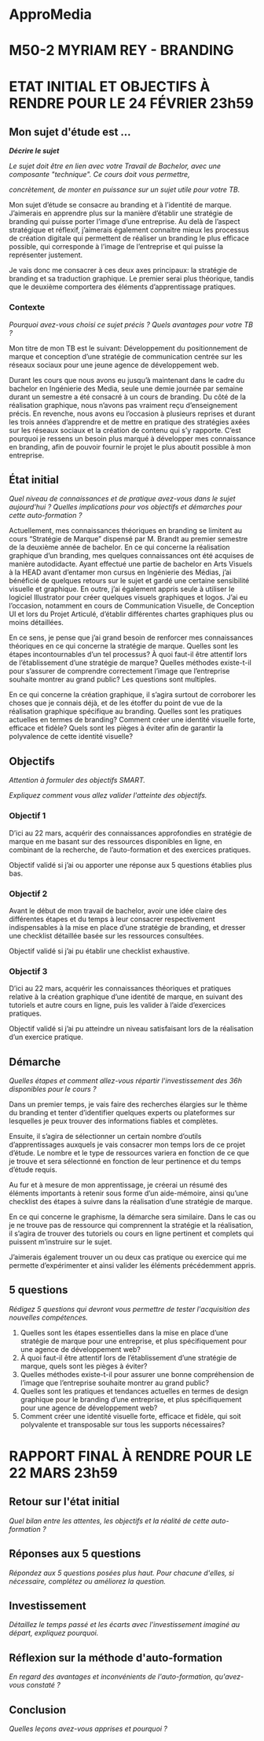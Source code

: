 # ApproMedia

# M50-2 MYRIAM REY - BRANDING

# 

# ETAT INITIAL ET OBJECTIFS À RENDRE POUR LE 24 FÉVRIER 23h59

## 

## Mon sujet d'étude est ...

***Décrire le sujet***

*Le sujet doit être en lien avec votre Travail de 
Bachelor, avec une composante "technique". Ce cours doit vous permettre,*

*concrètement, de monter en puissance sur un sujet utile pour votre TB.*

Mon sujet d’étude se consacre au branding et à l’identité de marque. J’aimerais en apprendre plus sur la manière d’établir une stratégie de branding qui puisse porter l’image d’une entreprise. Au delà de l’aspect stratégique et réflexif, j’aimerais également connaitre mieux les processus de création digitale qui permettent de réaliser un branding le plus efficace possible, qui corresponde à l’image de l’entreprise et qui puisse la représenter justement. 

Je vais donc me consacrer à ces deux axes principaux: la stratégie de branding et sa traduction  graphique. Le premier serai plus théorique, tandis que le deuxième comportera des éléments d’apprentissage pratiques. 

### 

### Contexte

*Pourquoi avez-vous choisi ce sujet précis ? Quels avantages pour votre TB ?*

Mon titre de mon TB est le suivant: Développement du positionnement de marque et conception d’une stratégie de communication centrée sur les réseaux sociaux pour une jeune agence de développement web. 

Durant les cours que nous avons eu jusqu’à maintenant dans le cadre du bachelor en Ingénierie des Media, seule une demie journée par semaine durant un semestre a été consacré à un cours de branding. Du côté de la réalisation graphique, nous n’avons pas vraiment reçu d’enseignement précis. En revenche, nous avons eu l’occasion à plusieurs reprises et durant les trois années d’apprendre et de mettre en pratique des stratégies axées sur les réseaux sociaux et la création de contenu qui s’y rapporte. C’est pourquoi je ressens un besoin plus marqué à développer mes connaissance en branding, afin de pouvoir fournir le projet le plus aboutit possible à mon entreprise. 

## 

## État initial

*Quel niveau de connaissances et de pratique avez-vous 
dans le sujet aujourd'hui ? Quelles implications pour vos objectifs et 
démarches pour cette auto-formation ?*

Actuellement, mes connaissances théoriques en branding se limitent au cours “Stratégie de Marque” dispensé par M. Brandt au premier semestre de la deuxième année de bachelor. En ce qui concerne la réalisation graphique d’un branding, mes quelques connaissances ont été acquises de manière autodidacte. Ayant effectué une partie de bachelor en Arts Visuels à la HEAD avant d’entamer mon cursus en Ingénierie des Médias, j’ai bénéficié de quelques retours sur le sujet et gardé une certaine sensibilité visuelle et graphique. En outre, j’ai également appris seule à utiliser le logiciel Illustrator pour créer quelques visuels graphiques et logos. J’ai eu l’occasion, notamment en cours de Communication Visuelle, de Conception UI et lors du Projet Articulé, d’établir différentes chartes graphiques plus ou moins détaillées. 

En ce sens, je pense que j’ai grand besoin de renforcer mes connaissances théoriques en ce qui concerne la stratégie de marque. Quelles sont les étapes incontournables d’un tel processus? À quoi faut-il être attentif lors de l’établissement d’une stratégie de marque? Quelles méthodes existe-t-il pour s’assurer de comprendre correctement l’image que l’entreprise souhaite montrer au grand public? Les questions sont multiples. 

En ce qui concerne la création graphique, il s’agira surtout de corroborer les choses que je connais déjà, et de les étoffer du point de vue de la réalisation graphique spécifique au branding. Quelles sont les pratiques actuelles en termes de branding? Comment créer une identité visuelle forte, efficace et fidèle? Quels sont les pièges à éviter afin de garantir la polyvalence de cette identité visuelle? 

## 

## Objectifs

*Attention à formuler des objectifs SMART.*

*Expliquez comment vous allez valider l'atteinte des objectifs.*

### Objectif 1

D’ici au 22 mars, acquérir des connaissances approfondies en stratégie de marque en me basant sur des ressources disponibles en ligne, en combinant de la recherche, de l’auto-formation et des exercices pratiques. 

Objectif validé si j’ai ou apporter une réponse aux 5 questions établies plus bas.

### Objectif 2

Avant le début de mon travail de bachelor, avoir une idée claire des différentes étapes et du temps à leur consacrer respectivement indispensables à la mise en place d’une stratégie de branding, et dresser une checklist détaillée basée sur les ressources consultées. 

Objectif validé si j’ai pu établir une checklist exhaustive. 

### Objectif 3

D’ici au 22 mars, acquérir les connaissances théoriques et pratiques relative à la création graphique d’une identité de marque, en suivant des tutoriels et autre cours en ligne, puis les valider à l’aide d’exercices pratiques. 

Objectif validé si j’ai pu atteindre un niveau satisfaisant lors de la réalisation d’un exercice pratique. 

## 

## Démarche

*Quelles étapes et comment allez-vous répartir l'investissement des 36h disponibles pour le cours ?*

Dans un premier temps, je vais faire des recherches élargies sur le thème du branding et tenter d’identifier quelques experts ou plateformes sur lesquelles je peux trouver des informations fiables et complètes. 

Ensuite, il s’agira de sélectionner un certain nombre d’outils d’apprentissages auxquels je vais consacrer mon temps lors de ce projet d’étude. Le nombre et le type de ressources variera en fonction de ce que je trouve et sera sélectionné en fonction de leur pertinence et du temps d’étude requis. 

Au fur et à mesure de mon apprentissage, je créerai un résumé des éléments importants à retenir sous forme d’un aide-mémoire, ainsi qu’une checklist des étapes à suivre dans la réalisation d’une stratégie de marque. 

En ce qui concerne le graphisme, la démarche sera similaire. Dans le cas ou je ne trouve pas de ressource qui comprennent la stratégie et la réalisation, il s’agira de trouver des tutoriels ou cours en ligne pertinent et complets qui puissent m’instruire sur le sujet. 

J’aimerais également trouver un ou deux cas pratique ou exercice qui me permette d’expérimenter et ainsi valider les éléments précédemment appris. 

## 

## 5 questions

*Rédigez 5 questions qui devront vous permettre de tester l'acquisition des nouvelles compétences.*

1. Quelles sont les étapes essentielles dans la mise en place d’une stratégie de marque pour une entreprise, et plus spécifiquement pour une agence de développement web? 
2. À quoi faut-il être attentif lors de l’établissement d’une stratégie de marque, quels sont les pièges à éviter? 
3. Quelles méthodes existe-t-il pour assurer une bonne compréhension de l’image que l’entreprise souhaite montrer au grand public?
4. Quelles sont les pratiques et tendances actuelles en termes de design graphique pour le branding d’une entreprise, et plus spécifiquement pour une agence de développement web? 
5. Comment créer une identité visuelle forte, efficace et fidèle, qui soit polyvalente et transposable sur tous les supports nécessaires? 

# 

# RAPPORT FINAL À RENDRE POUR LE 22 MARS 23h59

## 

## Retour sur l'état initial

*Quel bilan entre les attentes, les objectifs et la réalité de cette auto-formation ?*

## 

## Réponses aux 5 questions

*Répondez aux 5 questions posées plus haut. Pour chacune d'elles, si nécessaire, complétez ou améliorez la question.*

## 

## Investissement

*Détaillez le temps passé et les écarts avec l'investissement imaginé au départ, expliquez pourquoi.*

## 

## Réflexion sur la méthode d'auto-formation

*En regard des avantages et inconvénients de l'auto-formation, qu'avez-vous constaté ?*

## 

## Conclusion

*Quelles leçons avez-vous apprises et pourquoi ?*
